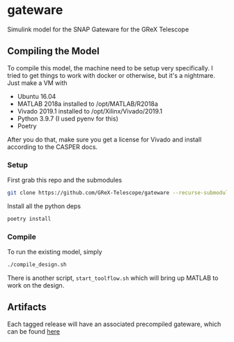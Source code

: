 # gateware
Simulink model for the SNAP Gateware for the GReX Telescope

## Compiling the Model

To compile this model, the machine need to be setup very specifically. I tried to get things to work with docker or otherwise, but it's a nightmare. Just make a VM with
- Ubuntu 16.04
- MATLAB 2018a installed to /opt/MATLAB/R2018a
- Vivado 2019.1 installed to /opt/Xilinx/Vivado/2019.1
- Python 3.9.7 (I used pyenv for this)
- Poetry

After you do that, make sure you get a license for Vivado and install according to the CASPER docs.

### Setup

First grab this repo and the submodules
```sh
git clone https://github.com/GReX-Telescope/gateware --recurse-submodules
```

Install all the python deps
```sh
poetry install
```

### Compile

To run the existing model, simply
```sh
./compile_design.sh
```

There is another script, `start_toolflow.sh` which will bring up MATLAB to work on the design.

## Artifacts

Each tagged release will have an associated precompiled gateware, which can be found [here](https://github.com/GReX-Telescope/gateware/releases)
